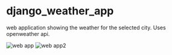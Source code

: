 # django_weather_app

web application showing the weather for the selected city. Uses openweather api.

![web app](https://i.imgur.com/EW2B5Oh.jpg) ![web app2](https://i.imgur.com/AMtWK5j.jpg)
